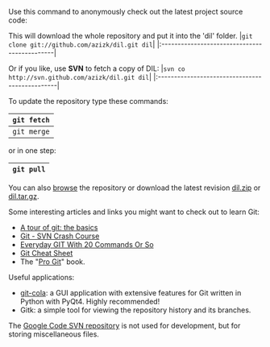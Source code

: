 Use this command to anonymously check out the latest project source code:

This will download the whole repository and put it into the 'dil' folder.
|`git clone git://github.com/azizk/dil.git dil`|
|:---------------------------------------------|

Or if you like, use **SVN** to fetch a copy of DIL:
|`svn co http://svn.github.com/azizk/dil.git dil`|
|:-----------------------------------------------|

To update the repository type these commands:

|`git fetch`|
|:----------|
|`git merge`|

or in one step:

|`git pull`|
|:---------|

You can also [browse](http://github.com/azizk/dil/) the repository or download the latest revision
[dil.zip](http://github.com/azizk/dil/zipball/master) or
[dil.tar.gz](http://github.com/azizk/dil/tarball/master).

Some interesting articles and links you might want to check out to learn Git:
  * [A tour of git: the basics](http://cworth.org/hgbook-git/tour/)
  * [Git - SVN Crash Course](http://git.or.cz/course/svn.html)
  * [Everyday GIT With 20 Commands Or So](http://www.kernel.org/pub/software/scm/git/docs/everyday.html)
  * [Git Cheat Sheet](http://ktown.kde.org/~zrusin/git/)
  * The "[Pro Git](http://progit.org/)" book.

Useful applications:
  * [git-cola](http://cola.tuxfamily.org/): a GUI application with extensive features for Git written in Python with PyQt4. Highly recommended!
  * Gitk: a simple tool for viewing the repository history and its branches.



The [Google Code SVN repository](http://code.google.com/p/dil/source) is not used for development, but for storing miscellaneous files.